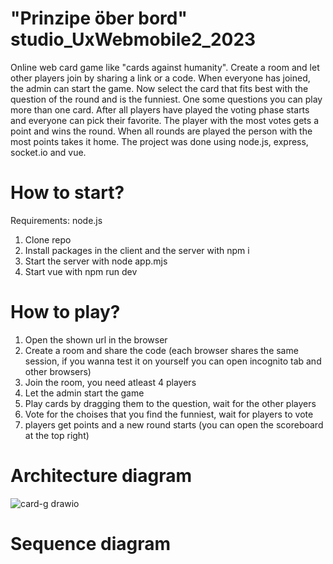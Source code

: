 # "Prinzipe öber bord" studio_UxWebmobile2_2023
Online web card game like "cards against humanity". Create a room and let other players join by sharing a link or a code. When everyone has joined, the admin can start the game. Now select the card that fits best with the question of the round and is the funniest. One some questions you can play more than one card. After all players have played the voting phase starts and everyone can pick their favorite. The player with the most votes gets a point and wins the round. When all rounds are played the person with the most points takes it home. The project was done using node.js, express, socket.io and vue. 

# How to start?
Requirements: node.js
1. Clone repo
2. Install packages in the client and the server with npm i
3. Start the server with node app.mjs
4. Start vue with npm run dev

# How to play?
1. Open the shown url in the browser
2. Create a room and share the code
(each browser shares the same session, if you wanna test it on yourself you can open incognito tab and other browsers)
3. Join the room, you need atleast 4 players
4. Let the admin start the game
5. Play cards by dragging them to the question, wait for the other players
6. Vote for the choises that you find the funniest, wait for players to vote
7. players get points and a new round starts (you can open the scoreboard at the top right)

# Architecture diagram
![card-g drawio](https://user-images.githubusercontent.com/91537937/233637572-2f109820-7398-42b0-a90e-e4b3b476a244.svg)


# Sequence diagram
